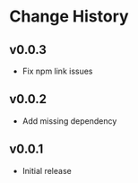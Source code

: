 Change History
==============

v0.0.3
------
* Fix npm link issues

v0.0.2
------
* Add missing dependency

v0.0.1
------
* Initial release